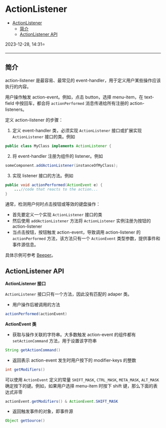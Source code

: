 # ActionListener

- [ActionListener](#actionlistener)
  - [简介](#简介)
  - [ActionListener API](#actionlistener-api)

2023-12-28, 14:31⭐

***

## 简介

action-listener 是最容易、最常见的 event-handler，用于定义用户某些操作应该执行的内容。

用户操作触发 action-event。例如，点击 button，选择 menu-item，在 text-field 中按回车，都会将 `actionPerformed` 消息传递给所有注册的 action-listeners。

定义 action-listener 的步骤：

1. 定义 event-handler 类，必须实现 `ActionListener` 接口或扩展实现 `ActionListener` 接口的类。例如

```java
public class MyClass implements ActionListener { 
```

2. 将 event-handler 注册为组件的 listener。例如

```java
someComponent.addActionListener(instanceOfMyClass);
```

3. 实现 listener 接口的方法。例如

```java
public void actionPerformed(ActionEvent e) { 
    ...//code that reacts to the action... 
}
```

通常，检测用户何时点击按钮或等效的键盘操作：

- 首先要定义一个实现 `ActionListener` 接口的类
- 然后使用 `addActionListener` 方法将 `ActionListener` 实例注册为按钮的 action-listener
- 当点击按钮，按钮触发 action-event，导致调用 action-listener 的 `actionPerformed` 方法，该方法只有一个 `ActionEvent` 类型参数，提供事件和事件源信息。

具体示例可参考 [Beeper](_event.md)。

## ActionListener API

**ActionListener 接口** 

`ActionListener` 接口只有一个方法，因此没有匹配的 adaper 类。

- 用户操作后被调用的方法

```java
actionPerformed(actionEvent)
```

**ActionEvent 类**

- 获取与操作关联的字符串。大多数触发 action-event 的组件都有 `setActionCommand` 方法，用于设置该字符串

```java
String getActionCommand()
```

- 返回表示 action-event 发生时用户按下的 modifier-keys 的整数

```java
int getModifiers()
```

可以使用 `ActionEvent` 定义的常量 `SHIFT_MASK`, `CTRL_MASK`, `META_MASK`, `ALT_MASK` 确定按下的键。例如，如果用户选择 menu-item 时按下 shift 键，那么下面的表达式非零

```java
actionEvent.getModifiers() & ActionEvent.SHIFT_MASK
```

- 返回触发事件的对象，即事件源

```java
Object getSource()
```